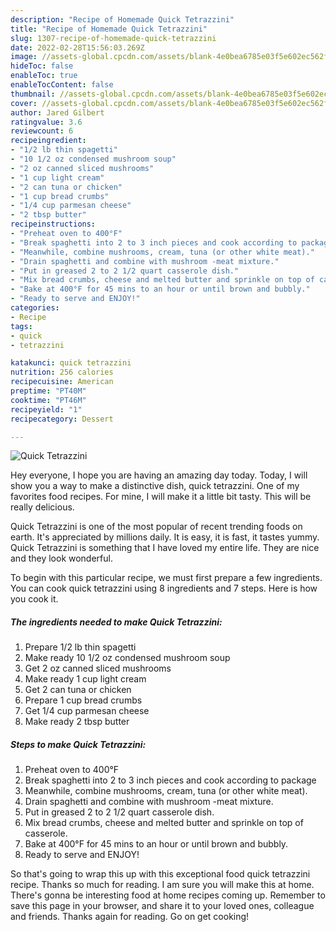 ```yaml
---
description: "Recipe of Homemade Quick Tetrazzini"
title: "Recipe of Homemade Quick Tetrazzini"
slug: 1307-recipe-of-homemade-quick-tetrazzini
date: 2022-02-28T15:56:03.269Z
image: //assets-global.cpcdn.com/assets/blank-4e0bea6785e03f5e602ec562f230caae08da540cada707380b4fe1bbebba43da.png
hideToc: false
enableToc: true
enableTocContent: false
thumbnail: //assets-global.cpcdn.com/assets/blank-4e0bea6785e03f5e602ec562f230caae08da540cada707380b4fe1bbebba43da.png
cover: //assets-global.cpcdn.com/assets/blank-4e0bea6785e03f5e602ec562f230caae08da540cada707380b4fe1bbebba43da.png
author: Jared Gilbert
ratingvalue: 3.6
reviewcount: 6
recipeingredient:
- "1/2 lb thin spagetti"
- "10 1/2 oz condensed mushroom soup"
- "2 oz canned sliced mushrooms"
- "1 cup light cream"
- "2 can tuna or chicken"
- "1 cup bread crumbs"
- "1/4 cup parmesan cheese"
- "2 tbsp butter"
recipeinstructions:
- "Preheat oven to 400°F"
- "Break spaghetti into 2 to 3 inch pieces and cook according to package"
- "Meanwhile, combine mushrooms, cream, tuna (or other white meat)."
- "Drain spaghetti and combine with mushroom -meat mixture."
- "Put in greased 2 to 2 1/2 quart casserole dish."
- "Mix bread crumbs, cheese and melted butter and sprinkle on top of casserole."
- "Bake at 400°F for 45 mins to an hour or until brown and bubbly."
- "Ready to serve and ENJOY!"
categories:
- Recipe
tags:
- quick
- tetrazzini

katakunci: quick tetrazzini 
nutrition: 256 calories
recipecuisine: American
preptime: "PT40M"
cooktime: "PT46M"
recipeyield: "1"
recipecategory: Dessert

---
```



![Quick Tetrazzini](//assets-global.cpcdn.com/assets/blank-4e0bea6785e03f5e602ec562f230caae08da540cada707380b4fe1bbebba43da.png)

Hey everyone, I hope you are having an amazing day today. Today, I will show you a way to make a distinctive dish, quick tetrazzini. One of my favorites food recipes. For mine, I will make it a little bit tasty. This will be really delicious.



Quick Tetrazzini is one of the most popular of recent trending foods on earth. It's appreciated by millions daily. It is easy, it is fast, it tastes yummy. Quick Tetrazzini is something that I have loved my entire life. They are nice and they look wonderful.


To begin with this particular recipe, we must first prepare a few ingredients. You can cook quick tetrazzini using 8 ingredients and 7 steps. Here is how you cook it.

<!--inarticleads1-->

##### The ingredients needed to make Quick Tetrazzini:

1. Prepare 1/2 lb thin spagetti
1. Make ready 10 1/2 oz condensed mushroom soup
1. Get 2 oz canned sliced mushrooms
1. Make ready 1 cup light cream
1. Get 2 can tuna or chicken
1. Prepare 1 cup bread crumbs
1. Get 1/4 cup parmesan cheese
1. Make ready 2 tbsp butter




<!--inarticleads2-->

##### Steps to make Quick Tetrazzini:

1. Preheat oven to 400°F
1. Break spaghetti into 2 to 3 inch pieces and cook according to package
1. Meanwhile, combine mushrooms, cream, tuna (or other white meat).
1. Drain spaghetti and combine with mushroom -meat mixture.
1. Put in greased 2 to 2 1/2 quart casserole dish.
1. Mix bread crumbs, cheese and melted butter and sprinkle on top of casserole.
1. Bake at 400°F for 45 mins to an hour or until brown and bubbly.
1. Ready to serve and ENJOY!



So that's going to wrap this up with this exceptional food quick tetrazzini recipe. Thanks so much for reading. I am sure you will make this at home. There's gonna be interesting food at home recipes coming up. Remember to save this page in your browser, and share it to your loved ones, colleague and friends. Thanks again for reading. Go on get cooking!
